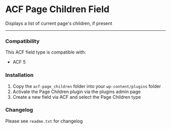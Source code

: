 # ACF Page Children Field

Displays a list of current page's children, if present

-----------------------

### Compatibility

This ACF field type is compatible with:
* ACF 5


### Installation

1. Copy the `acf-page_children` folder into your `wp-content/plugins` folder
2. Activate the Page Children plugin via the plugins admin page
3. Create a new field via ACF and select the Page Children type


### Changelog
Please see `readme.txt` for changelog
